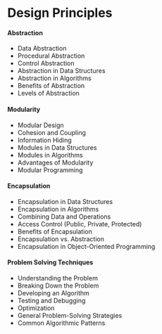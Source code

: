 # Design Principles

#### Abstraction

* Data Abstraction
* Procedural Abstraction
* Control Abstraction
* Abstraction in Data Structures
* Abstraction in Algorithms
* Benefits of Abstraction
* Levels of Abstraction

#### Modularity

* Modular Design
* Cohesion and Coupling
* Information Hiding
* Modules in Data Structures
* Modules in Algorithms
* Advantages of Modularity
* Modular Programming

#### Encapsulation

* Encapsulation in Data Structures
* Encapsulation in Algorithms
* Combining Data and Operations
* Access Control (Public, Private, Protected)
* Benefits of Encapsulation
* Encapsulation vs. Abstraction
* Encapsulation in Object-Oriented Programming

#### Problem Solving Techniques

* Understanding the Problem
* Breaking Down the Problem
* Developing an Algorithm
* Testing and Debugging
* Optimization
* General Problem-Solving Strategies
* Common Algorithmic Patterns
